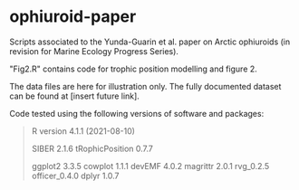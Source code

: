 # ophiuroid-paper
Scripts associated to the Yunda-Guarin et al. paper on Arctic ophiuroids (in revision for Marine Ecology Progress Series).

"Fig2.R" contains code for trophic position modelling and figure 2.

The data files are here for illustration only. The fully documented dataset can be found at [insert future link].

Code tested using the following versions of software and packages:

>R version 4.1.1 (2021-08-10)
>
>SIBER 2.1.6
>tRophicPosition 0.7.7
>
>ggplot2 3.3.5
>cowplot 1.1.1
>devEMF 4.0.2
>magrittr 2.0.1
>rvg_0.2.5
>officer_0.4.0
>dplyr 1.0.7
